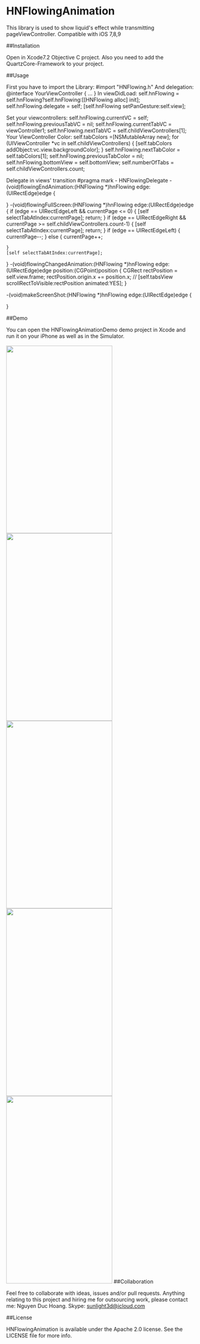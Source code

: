 # HNFlowingAnimation
This library is used to show liquid's effect while transmitting pageViewController. Compatible with iOS 7,8,9

##Installation

Open in Xcode7.2 Objective C project. Also you need to add the QuartzCore-Framework to your project.

##Usage

First you have to import the Library:
\#import "HNFlowing.h"
And delegation:
@interface YourViewController<HNFlowingDelegate> {
...
}
In viewDidLoad:
self.hnFlowing = self.hnFlowing?self.hnFlowing:[[HNFlowing alloc] init];
self.hnFlowing.delegate = self;
[self.hnFlowing setPanGesture:self.view];

Set your viewcontrollers:
self.hnFlowing.currentVC = self;
self.hnFlowing.previousTabVC = nil;
self.hnFlowing.currentTabVC = viewController1;
self.hnFlowing.nextTabVC = self.childViewControllers[1];
Your ViewController Color:
self.tabColors =[NSMutableArray new];
for (UIViewController *vc in self.childViewControllers) {     [self.tabColors addObject:vc.view.backgroundColor];
}
self.hnFlowing.nextTabColor = self.tabColors[1];
self.hnFlowing.previousTabColor = nil;
self.hnFlowing.bottomView = self.bottomView;
self.numberOfTabs = self.childViewControllers.count;

Delegate in views' transition
\#pragma mark - HNFlowingDelegate
-(void)flowingEndAnimation:(HNFlowing *)hnFlowing edge:(UIRectEdge)edge {
    
}
-(void)flowingFullScreen:(HNFlowing *)hnFlowing edge:(UIRectEdge)edge {
    if (edge == UIRectEdgeLeft && currentPage <= 0) {
        [self selectTabAtIndex:currentPage];
        return;
    }
    if (edge == UIRectEdgeRight && currentPage >= self.childViewControllers.count-1) {
        [self selectTabAtIndex:currentPage];
        return;
    }
    if (edge == UIRectEdgeLeft) {
        currentPage--;
    } else {
        currentPage++;
        
    }
    [self selectTabAtIndex:currentPage];
    
}
-(void)flowingChangedAnimation:(HNFlowing *)hnFlowing edge:(UIRectEdge)edge position:(CGPoint)position {
    CGRect rectPosition = self.view.frame;
    rectPosition.origin.x += position.x;
    //    [self.tabsView scrollRectToVisible:rectPosition animated:YES];
}

-(void)makeScreenShot:(HNFlowing *)hnFlowing edge:(UIRectEdge)edge {
    
}

##Demo

You can open the HNFlowingAnimationDemo demo project in Xcode and run it on your iPhone as well as in the Simulator.
<br></br>
<img src="https://raw.github.com/sunlight3d/HNFlowingAnimation/master/assets/pic01.png" width="283" height="500"/>
<img src="https://raw.github.com/sunlight3d/HNFlowingAnimation/master/assets/pic02.png" width="283" height="500"/>
<img src="https://raw.github.com/sunlight3d/HNFlowingAnimation/master/assets/pic03.png" width="283" height="500"/>
<img src="https://raw.github.com/sunlight3d/HNFlowingAnimation/master/assets/pic04.png" width="283" height="500"/>
<img src="https://raw.github.com/sunlight3d/HNFlowingAnimation/master/assets/pic05.png" width="283" height="500"/>
##Collaboration

Feel free to collaborate with ideas, issues and/or pull requests.
Anything relating to this project and hiring me for outsourcing work, please contact me:
Nguyen Duc Hoang. Skype: sunlight3d@icloud.com

##License

HNFlowingAnimation is available under the Apache 2.0 license. See the LICENSE file for more info.
